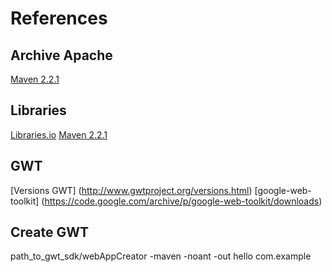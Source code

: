 # References

## Archive Apache
[Maven 2.2.1](https://archive.apache.org/dist/maven/binaries/) 

## Libraries
[Libraries.io](https://libraries.io/)
[Maven 2.2.1](https://archive.apache.org/dist/maven/binaries/) 

## GWT
[Versions GWT] (http://www.gwtproject.org/versions.html)
[google-web-toolkit] (https://code.google.com/archive/p/google-web-toolkit/downloads)

## Create GWT 
path_to_gwt_sdk/webAppCreator -maven -noant -out hello com.example